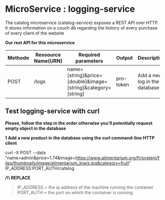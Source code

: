 
# MicroService : logging-service

The catalog microservice (catalog-service) exposes a REST API over HTTP. It stores information on a couch db regarding the history of every purchase of every client of the website

**Our rest API for this microservice**

| Methode               |Ressource Name(URN)                          |Required parameters|Output|Description                          |
|----------------|-------------------------------|-----------------------------|------------|---------|
|POST|/logs       |name=[string]&price=[double]&image=[string]&category=[string]       |    pro-token     |  Add a new log in the database





## Test logging-service with curl

**Please, follow the step in the order otherwise you’ll potentially request empty object in the database**

**1 Add a new product in the database using the curl command-line HTTP client**

curl -X POST --data "name=admin&price=1.74&image=https://www.alimentarium.org/fr/system/files/thumbnails/image/alimentarium_kiwis.jpg&category=fruit" IP_ADDRESS:PORT_AUTH/catalog

**/!\ REPLACE** 
>IP_ADDRESS = the ip address of the machine running the container<br/> 
> PORT_AUTH = the port on which the container is running<br/>
